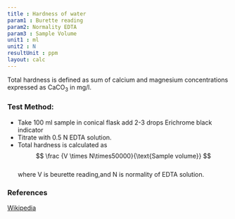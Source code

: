 ```yaml
---
title : Hardness of water
param1 : Burette reading
param2: Normality EDTA
param3 : Sample Volume 
unit1 : ml
unit2 : N
resultUnit : ppm
layout: calc
---
```


Total hardness is defined as sum of calcium and magnesium concentrations expressed as CaCO<sub>3</sub> in mg/l. 
### Test Method:
- Take 100 ml sample in conical flask add 2-3 drops Erichrome black indicator  
- Titrate with 0.5 N EDTA solution.
- Total hardness is calculated as
  $$ \frac {V \times N\times50000}{\text{Sample volume}} $$   
where 
V is beurette reading,and N is normality of EDTA solution.
### References
[Wikipedia](https://en.wikipedia.org/wiki/Hard_water)

<script>  
    const inputs = document.querySelectorAll('input');    
    inputs.forEach(input => {   
      input.addEventListener('input', () => {
       
        calculate();
      });      
      // Check on page load
      if (input.value) {
        input.closest('.outlined-field').classList.add('has-content');
      }
    });
    // Calculate function 
    function calculate() {
      const v1 = parseFloat(document.getElementById('param1').value) || 0;
      const v2 = parseFloat(document.getElementById('param2').value) || 0;      
      const v3 = parseFloat(document.getElementById('param3').value) || 0;
      //const param5 = parseFloat(document.getElementById('param5').value) || 0;      
     
      const result = (v1*v2*50000/v3)
      
      document.getElementById('result').innerText = result.toFixed(2);
    }
</script>



